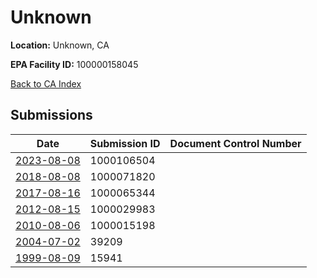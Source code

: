# Unknown

**Location:** Unknown, CA

**EPA Facility ID:** 100000158045

[Back to CA Index](../../index.md)

## Submissions

| Date | Submission ID | Document Control Number |
|------|--------------|-------------------------|
| [2023-08-08](submissions/1000106504.md) | 1000106504 |  |
| [2018-08-08](submissions/1000071820.md) | 1000071820 |  |
| [2017-08-16](submissions/1000065344.md) | 1000065344 |  |
| [2012-08-15](submissions/1000029983.md) | 1000029983 |  |
| [2010-08-06](submissions/1000015198.md) | 1000015198 |  |
| [2004-07-02](submissions/39209.md) | 39209 |  |
| [1999-08-09](submissions/15941.md) | 15941 |  |
